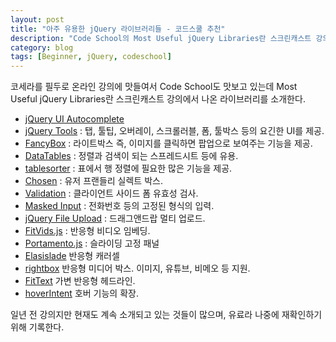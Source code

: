 ```yaml
---
layout: post
title: "아주 유용한 jQuery 라이브러리들 - 코드스쿨 추천"
description: "Code School의 Most Useful jQuery Libraries란 스크린캐스트 강의에서 나온 라이브러리 소개"
category: blog
tags: [Beginner, jQuery, codeschool]
---
```


코세라를 필두로 온라인 강의에 맛들여서 Code School도 맛보고 있는데 Most Useful jQuery Libraries란 스크린캐스트 강의에서 나온 라이브러리를 소개한다.

  * [jQuery UI Autocomplete][1]
  * [jQuery Tools][2] : 탭, 툴팁, 오버레이, 스크롤러블, 폼, 툴박스 등의 요긴한 UI를 제공.
  * [FancyBox][3] : 라이트박스 즉, 이미지를 클릭하면 팝업으로 보여주는 기능을 제공.
  * [DataTables][4] : 정렬과 검색이 되는 스프레드시트 등에 유용.
  * [tablesorter][5] : 표에서 행 정렬에 필요한 많은 기능을 제공.
  * [Chosen][6] : 유저 프랜들리 실렉트 박스.
  * [Validation][7] : 클라이언트 사이드 폼 유효성 검사.
  * [Masked Input][8] : 전화번호 등의 고정된 형식의 입력.
  * [jQuery File Upload][9] : 드래그앤드랍 멀티 업로드.
  * [FitVids.js][10] : 반응형 비디오 임베딩.
  * [Portamento.js][11] : 슬라이딩 고정 패널
  * [Elasislade][12] 반응형 캐러셀
  * [rightbox][13] 반응형 미디어 박스. 이미지, 유튜브, 비메오 등 지원.
  * [FitText][14] 가변 반응형 헤드라인.
  * [hoverIntent][15] 호버 기능의 확장.

일년 전 강의지만 현재도 계속 소개되고 있는 것들이 많으며, 유료라 나중에 재확인하기 위해 기록한다.

   [1]: http://jqueryui.com/autocomplete/
   [2]: http://flowplayer.org/tools/index.html
   [3]: http://fancybox.net/
   [4]: http://datatables.net/
   [5]: http://tablesorter.com/docs/
   [6]: http://harvesthq.github.com/chosen/
   [7]: http://bassistance.de/jquery-plugins/jquery-plugin-validation/
   [8]: http://digitalbush.com/projects/masked-input-plugin/
   [9]: http://aquantum-demo.appspot.com/file-upload
   [10]: http://fitvidsjs.com/
   [11]: http://simianstudios.com/portamento/
   [12]: http://tympanus.net/codrops/2011/09/12/elastislide-responsive-carousel/
   [13]: http://ryrych.github.com/rlightbox2
   [14]: http://fittextjs.com/
   [15]: http://cherne.net/brian/resources/jquery.hoverIntent.html
  